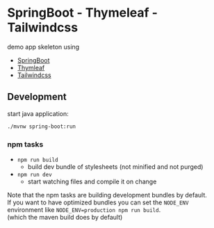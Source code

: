 # SpringBoot - Thymeleaf - Tailwindcss

demo app skeleton using

* [SpringBoot](https://spring.io/projects/spring-boot)
* [Thymleaf](https://www.thymeleaf.org/doc/tutorials/3.0/usingthymeleaf.html)
* [Tailwindcss](https://tailwindcss.com/)

## Development

start java application:

```sh
./mvnw spring-boot:run
```

### npm tasks

* `npm run build`
  * build dev bundle of stylesheets (not minified and not purged)
* `npm run dev`
  * start watching files and compile it on change

Note that the npm tasks are building development bundles by default.  
If you want to have optimized bundles you can set the `NODE_ENV` environment like `NODE_ENV=production npm run build`.  
(which the maven build does by default)

